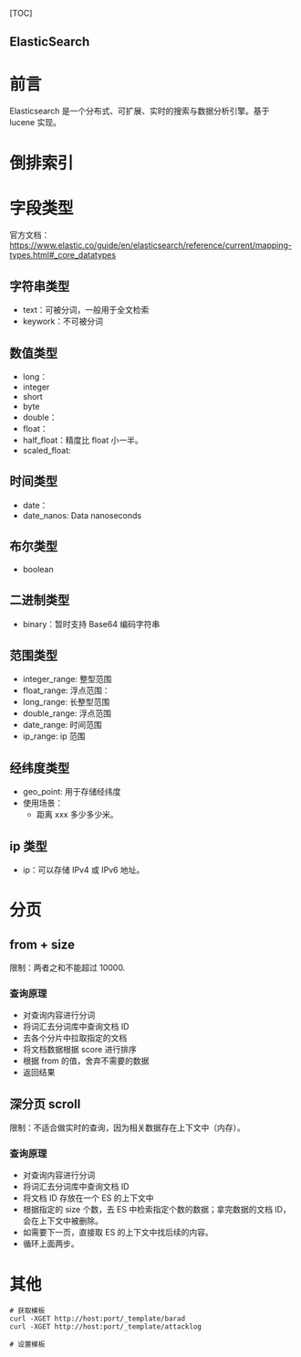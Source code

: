 
[TOC]

ElasticSearch
---

# 前言
Elasticsearch 是一个分布式、可扩展、实时的搜索与数据分析引擎。基于 lucene 实现。

# 倒排索引

# 字段类型
官方文档：https://www.elastic.co/guide/en/elasticsearch/reference/current/mapping-types.html#_core_datatypes

## 字符串类型
* text：可被分词，一般用于全文检索
* keywork：不可被分词
## 数值类型
* long：
* integer
* short
* byte
* double：
* float：
* half_float：精度比 float 小一半。
* scaled_float: 
## 时间类型
* date：
* date_nanos: Data nanoseconds
## 布尔类型
* boolean
## 二进制类型
* binary：暂时支持 Base64 编码字符串
## 范围类型
* integer_range: 整型范围
* float_range: 浮点范围：
* long_range: 长整型范围
* double_range: 浮点范围
* date_range: 时间范围
* ip_range: ip 范围

## 经纬度类型
* geo_point: 用于存储经纬度
* 使用场景：
    * 距离 xxx 多少多少米。

## ip 类型
* ip：可以存储 IPv4 或 IPv6 地址。

# 分页
## from + size
限制：两者之和不能超过 10000.
### 查询原理
* 对查询内容进行分词
* 将词汇去分词库中查询文档 ID
* 去各个分片中拉取指定的文档
* 将文档数据根据 score 进行排序
* 根据 from 的值，舍弃不需要的数据
* 返回结果

## 深分页 scroll
限制：不适合做实时的查询，因为相关数据存在上下文中（内存）。
### 查询原理
* 对查询内容进行分词
* 将词汇去分词库中查询文档 ID
* 将文档 ID 存放在一个 ES 的上下文中
* 根据指定的 size 个数，去 ES 中检索指定个数的数据；拿完数据的文档 ID，会在上下文中被删除。
* 如需要下一页，直接取 ES 的上下文中找后续的内容。
* 循环上面两步。

# 其他
```
# 获取模板
curl -XGET http://host:port/_template/barad
curl -XGET http://host:port/_template/attacklog

# 设置模板
```